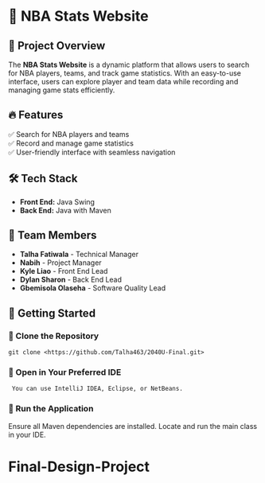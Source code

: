 # 🏀 NBA Stats Website  

## 📌 Project Overview  

The **NBA Stats Website** is a dynamic platform that allows users to search for NBA players, teams, and track game statistics. With an easy-to-use interface, users can explore player and team data while recording and managing game stats efficiently.  

## 🔥 Features  

✅ Search for NBA players and teams  
✅ Record and manage game statistics  
✅ User-friendly interface with seamless navigation  

## 🛠️ Tech Stack  

- **Front End:** Java Swing  
- **Back End:** Java with Maven  

## 👥 Team Members  

- **Talha Fatiwala** - Technical Manager  
- **Nabih** - Project Manager  
- **Kyle Liao** - Front End Lead  
- **Dylan Sharon** - Back End Lead  
- **Gbemisola Olaseha** - Software Quality Lead  

## 🚀 Getting Started  

### 🔹 Clone the Repository  
    git clone <https://github.com/Talha463/2040U-Final.git>

 ### 🔹 Open in Your Preferred IDE
     You can use IntelliJ IDEA, Eclipse, or NetBeans.

 ### 🔹 Run the Application
Ensure all Maven dependencies are installed.
Locate and run the main class in your IDE.

# Final-Design-Project

